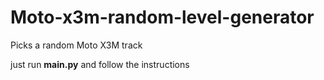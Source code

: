 # Moto-x3m-random-level-generator
Picks a random Moto X3M track


just run **main.py** and follow the instructions
